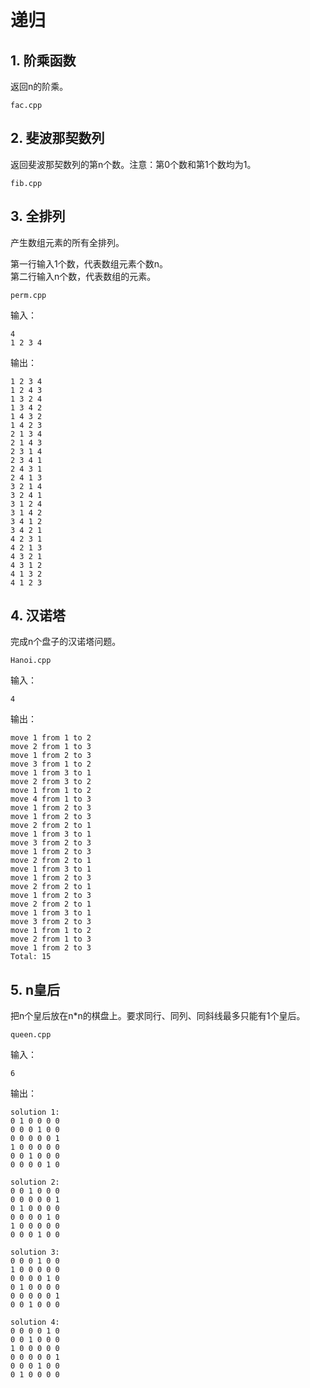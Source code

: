 # 递归
## 1. 阶乘函数
返回n的阶乘。

`fac.cpp`

## 2. 斐波那契数列
返回斐波那契数列的第n个数。注意：第0个数和第1个数均为1。

`fib.cpp`

## 3. 全排列
产生数组元素的所有全排列。

第一行输入1个数，代表数组元素个数n。  
第二行输入n个数，代表数组的元素。

`perm.cpp`

输入：
```
4
1 2 3 4
```

输出：
```
1 2 3 4
1 2 4 3
1 3 2 4
1 3 4 2
1 4 3 2
1 4 2 3
2 1 3 4
2 1 4 3
2 3 1 4
2 3 4 1
2 4 3 1
2 4 1 3
3 2 1 4
3 2 4 1
3 1 2 4
3 1 4 2
3 4 1 2
3 4 2 1
4 2 3 1
4 2 1 3
4 3 2 1
4 3 1 2
4 1 3 2
4 1 2 3
```

## 4. 汉诺塔
完成n个盘子的汉诺塔问题。

`Hanoi.cpp`

输入：
```
4
```

输出：
```
move 1 from 1 to 2
move 2 from 1 to 3
move 1 from 2 to 3
move 3 from 1 to 2
move 1 from 3 to 1
move 2 from 3 to 2
move 1 from 1 to 2
move 4 from 1 to 3
move 1 from 2 to 3
move 1 from 2 to 3
move 2 from 2 to 1
move 1 from 3 to 1
move 3 from 2 to 3
move 1 from 2 to 3
move 2 from 2 to 1
move 1 from 3 to 1
move 1 from 2 to 3
move 2 from 2 to 1
move 1 from 2 to 3
move 2 from 2 to 1
move 1 from 3 to 1
move 3 from 2 to 3
move 1 from 1 to 2
move 2 from 1 to 3
move 1 from 2 to 3
Total: 15
```

## 5. n皇后
把n个皇后放在n*n的棋盘上。要求同行、同列、同斜线最多只能有1个皇后。

`queen.cpp`

输入：
```
6
```

输出：
```
solution 1: 
0 1 0 0 0 0 
0 0 0 1 0 0 
0 0 0 0 0 1 
1 0 0 0 0 0 
0 0 1 0 0 0 
0 0 0 0 1 0 

solution 2:
0 0 1 0 0 0
0 0 0 0 0 1
0 1 0 0 0 0
0 0 0 0 1 0
1 0 0 0 0 0
0 0 0 1 0 0

solution 3:
0 0 0 1 0 0
1 0 0 0 0 0
0 0 0 0 1 0
0 1 0 0 0 0
0 0 0 0 0 1
0 0 1 0 0 0

solution 4:
0 0 0 0 1 0
0 0 1 0 0 0
1 0 0 0 0 0
0 0 0 0 0 1
0 0 0 1 0 0
0 1 0 0 0 0
```